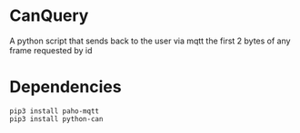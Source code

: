 # CanQuery
A python script that sends back to the user via mqtt the first 2 bytes of any frame requested by id

# Dependencies 
```
pip3 install paho-mqtt
pip3 install python-can
```

